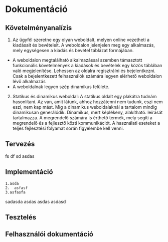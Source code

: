 # Dokumentáció

## Követelményanalízis

1. Az ügyfél szeretne egy olyan weboldalt, melyen online vezetheti a kiadásait és bevételeit. A weboldalon jelenjelen meg egy alkalmazás, mely egységesen a kiadás és bevétel táblázat formájában.
- A weboldalon megtalálható alkalmazással szemben támasztott funkcionális követelmények a kiadások és bevételek egy közös táblában való megjelenítése. Lehessen az oldalra regisztrálni és bejelentkezni. Csak a bejelentkezett felhasználók számára legyen elérhető weboldalon lévő alkalmazás
- A weboldalnak legyen szép dinamikus felülete.
    
2. Statikus és dinamikus weboldal: A statikus oldalt egy plakátra tudnám hasonlítani. Az van, amit látunk, ahhoz hozzátenni nem tudunk, eszi nem eszi, nem kap mást. Míg a dinamikus weboldalaknál a tartalom mindig dinamikusan generálódik. Dinamikus, mert képlékeny, alakítható.
leírását tartalmazza. A megrendelő számára is érthető termék, mely segíti a megrendelő és a
fejlesztő közti kommunikációt. A használati eseteket a teljes fejlesztési folyamat során
figyelembe kell venni.

## Tervezés

fs
df
sd
asdas

## Implementáció
    1.asda  
    2.  asfasf
    3.asfasfa
sadasda
   asdas
   asdas
asdasd
## Tesztelés
## Felhasználói dokumentáció
